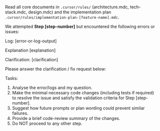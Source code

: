 <!--
Template for Prompt 3.1: Continue With Clarification
Use this when a step failed validation but you want to KEEP current changes and let the AI attempt a focused fix.
Placeholders: [plan-filename.md], [step-number], [error-or-log-output], [clarification]
-->

Read all core documents in `.cursor/rules/` (architecture.mdc, tech-stack.mdc, design.mdc) and the implementation plan `.cursor/rules/implementation-plan-[feature-name].mdc`.

We attempted **Step [step-number]** but encountered the following errors or issues:

Log:
[error-or-log-output]

Explanation
[explanation]

Clarification:
[clarification]

Please answer the clarification / fix request below:




Tasks:
1. Analyse the error/logs and my question.
2. Make the minimal necessary code changes (including tests if required) to resolve the issue and satisfy the validation criteria for Step [step-number].
3. Suggest how future prompts or plan wording could prevent similar failures.
4. Provide a brief code-review summary of the changes.
5. Do NOT proceed to any other step.

<!--DONE--> 